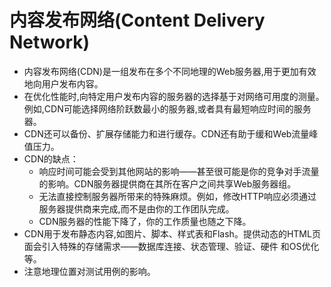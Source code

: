 # 内容发布网络(Content Delivery Network)
* 内容发布网络(CDN)是一组发布在多个不同地理的Web服务器,用于更加有效地向用户发布内容。
* 在优化性能时,向特定用户发布内容的服务器的选择基于对网络可用度的测量。例如,CDN可能选择网络阶跃数最小的服务器,或者具有最短响应时间的服务器。
* CDN还可以备份、扩展存储能力和进行缓存。CDN还有助于缓和Web流量峰值压力。
* CDN的缺点：
    * 响应时间可能会受到其他网站的影响——甚至很可能是你的竞争对手流量的影响。CDN服务器提供商在其所在客户之间共享Web服务器组。
    * 无法直接控制服务器所带来的特殊麻烦。例如，修改HTTP响应必须通过服务器提供商来完成,而不是由你的工作团队完成。
    * CDN服务器的性能下降了，你的工作质量也随之下降。
* CDN用于发布静态内容,如图片、脚本、样式表和Flash。提供动态的HTML页面会引入特殊的存储需求——数据库连接、状态管理、验证、硬件
和OS优化等。    
* 注意地理位置对测试用例的影响。
